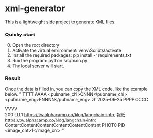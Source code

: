 # xml-generator
This is a lightweight side project to generate XML files.

### Quicky start
0. Open the root directory
1. Activate the virtual environment: venv\Scripts\activate
2. Install the required packages: pip install -r requirements.txt
3. Run the program: python src/main.py
4. The local server will start.

### Result
Once the data is filled in, you can copy the XML code, like the example below.
"
<twepadoc>
  <doc>
    <headline>TTTT</headline>
    <author>AAAA</author>
    <pubname_chi>CNNN</pubname_chi>
    <pubname_eng>ENNNN</pubname_eng>
    <language>zh</language>
    <pubdate>2025-06-25</pubdate>
    <pageno>PPPP</pageno>
    <category>CCCC</category>
    <section>VVVV</section>
    <score>200</score>
    <attr1>LLL1</attr1>
    <attr2/>
    <attr3/>
    <attr4/>
    <attr5/>
    <attr6/>
    <attr7/>
    <url>https://tw.alphacamp.co/blog/langchain-intro</url>
    <SourceStyle>報紙</SourceStyle>
    <birdcage>https://tw.alphacamp.co/blog/langchain-intro</birdcage>
    <content>ContentContentContentContentContentContent</content>
    <Img>PHOTO</Img>
    <docid>PID</docid>
    <image_cnt>1</image_cnt>
  </doc>
</twepadoc>
"  
